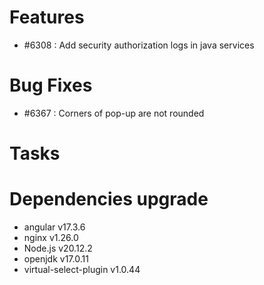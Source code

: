 
# Features

- #6308 : Add security authorization logs in java services

# Bug Fixes

- #6367 : Corners of pop-up are not rounded

# Tasks

# Dependencies upgrade

- angular v17.3.6
- nginx v1.26.0
- Node.js v20.12.2
- openjdk v17.0.11
- virtual-select-plugin v1.0.44 

